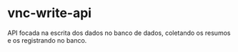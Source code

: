 # vnc-write-api
API focada na escrita dos dados no banco de dados, coletando os resumos e os registrando no banco.
